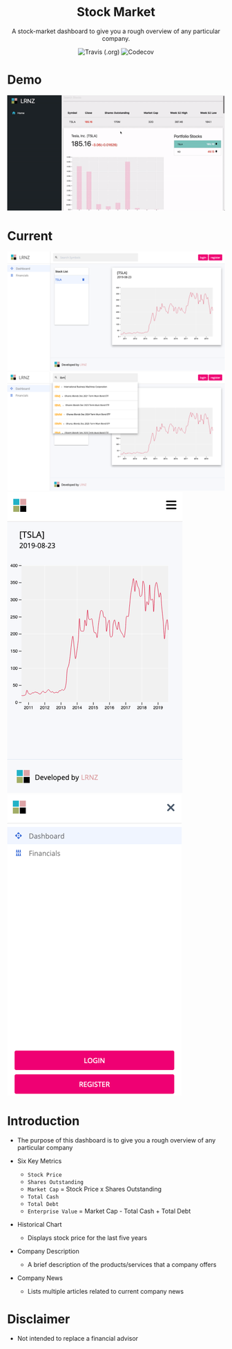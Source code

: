 <h1 align="center">Stock Market</h1>
<p align="center">A stock-market dashboard to give you a rough overview of any particular company.</p>

<p align="center">
  <img alt="Travis (.org)" src="https://img.shields.io/travis/ll2nz/stock-market?style=flat-square">
  <img alt="Codecov" src="https://img.shields.io/codecov/c/github/ll2nz/stock-market?style=flat-square">
</p>

# Demo

![nothing-to-show](./demos/new-demo.gif)

# Current

![nothing-to-show](./demos/desktop-1.png)
![nothing-to-show](./demos/desktop-2.png)
![nothing-to-show](./demos/responsive-1.png)
![nothing-to-show](./demos/responsive-2.png)

# Introduction

- The purpose of this dashboard is to give you a rough overview of any particular company

- Six Key Metrics

  - `Stock Price`
  - `Shares Outstanding`
  - `Market Cap` = Stock Price x Shares Outstanding
  - `Total Cash`
  - `Total Debt`
  - `Enterprise Value` = Market Cap - Total Cash + Total Debt

- Historical Chart

  - Displays stock price for the last five years

- Company Description

  - A brief description of the products/services that a company offers

- Company News

  - Lists multiple articles related to current company news

# Disclaimer

- Not intended to replace a financial advisor
